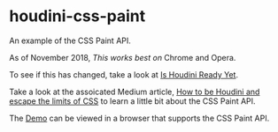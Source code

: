 # houdini-css-paint

An example of the CSS Paint API.

As of November 2018, *This works best on* Chrome and Opera.

To see if this has changed, take a look at [Is Houdini Ready Yet](https://ishoudinireadyyet.com/).

Take a look at the assoicated Medium article, [How to be Houdini and escape the limits of CSS](https://medium.com/front-end-field-guide/how-to-be-houdini-and-escape-the-limits-of-css-460af7307d41) to learn a little bit about the CSS Paint API.

The [Demo](https://houdini-css-paint.sethcorker.me/) can be viewed in a browser that supports the CSS Paint API.
